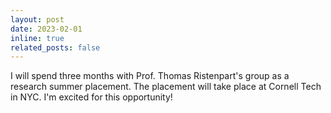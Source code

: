 ```yaml
---
layout: post
date: 2023-02-01
inline: true
related_posts: false
---
```


I will spend three months with Prof. Thomas Ristenpart's group as a research summer placement. The placement will take place at Cornell Tech in NYC. I'm excited for this opportunity!
